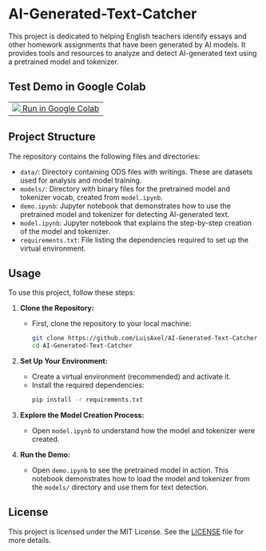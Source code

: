 # AI-Generated-Text-Catcher

This project is dedicated to helping English teachers identify essays and other homework assignments that have been generated by AI models. It provides tools and resources to analyze and detect AI-generated text using a pretrained model and tokenizer.

## Test Demo in Google Colab

<table>
  <tr>
    <td>
      <a target="_blank" href="https://colab.research.google.com/github/LuisAxel/AI-Generated-Text-Catcher/blob/main/colab_demo.ipynb">
        <img src="https://www.tensorflow.org/images/colab_logo_32px.png" />
    Run in Google Colab</a>
      </a>
    </td>
  </tr>
</table>

## Project Structure

The repository contains the following files and directories:

- `data/`: Directory containing ODS files with writings. These are datasets used for analysis and model training.
- `models/`: Directory with binary files for the pretrained model and tokenizer vocab, created from `model.ipynb`.
- `demo.ipynb`: Jupyter notebook that demonstrates how to use the pretrained model and tokenizer for detecting AI-generated text.
- `model.ipynb`: Jupyter notebook that explains the step-by-step creation of the model and tokenizer.
- `requirements.txt`: File listing the dependencies required to set up the virtual environment.

## Usage

To use this project, follow these steps:

1. **Clone the Repository:**
   - First, clone the repository to your local machine:
     ```bash
     git clone https://github.com/LuisAxel/AI-Generated-Text-Catcher
     cd AI-Generated-Text-Catcher
     ```

2. **Set Up Your Environment:**
   - Create a virtual environment (recommended) and activate it.
   - Install the required dependencies:
     ```bash
     pip install -r requirements.txt
     ```

3. **Explore the Model Creation Process:**
   - Open `model.ipynb` to understand how the model and tokenizer were created.

4. **Run the Demo:**
   - Open `demo.ipynb` to see the pretrained model in action. This notebook demonstrates how to load the model and tokenizer from the `models/` directory and use them for text detection.

## License

This project is licensed under the MIT License. See the [LICENSE](LICENSE) file for more details.
